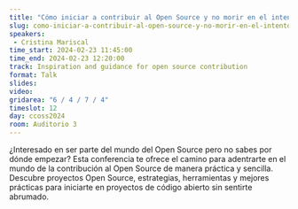```yaml
---
title: "Cómo iniciar a contribuir al Open Source y no morir en el intento."
slug: como-iniciar-a-contribuir-al-open-source-y-no-morir-en-el-intento
speakers:
 - Cristina Mariscal
time_start: 2024-02-23 11:45:00
time_end: 2024-02-23 12:20:00
track: Inspiration and guidance for open source contribution
format: Talk
slides: 
video: 
gridarea: "6 / 4 / 7 / 4"
timeslot: 12
day: ccoss2024
room: Auditorio 3
---
```


¿Interesado en ser parte del mundo del Open Source pero no sabes por dónde empezar? Esta conferencia te ofrece el camino para adentrarte en el mundo de la contribución al Open Source de manera práctica y sencilla. Descubre proyectos Open Source, estrategias, herramientas y mejores prácticas para iniciarte en proyectos de código abierto sin sentirte abrumado.